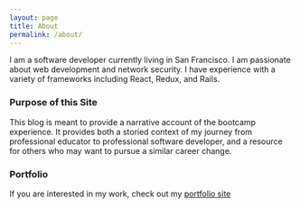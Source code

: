 ```yaml
---
layout: page
title: About
permalink: /about/
---
```


I am a software developer currently living in San Francisco. I am passionate about
web development and network security. I have experience with a variety of frameworks
including React, Redux, and Rails.

### Purpose of this Site

This blog is meant to provide a narrative account of the bootcamp experience. It provides
both a storied context of my journey from professional educator to professional software
developer, and a resource for others who may want to pursue a similar career change.

### Portfolio

If you are interested in my work, check out my [portfolio site]('https://mixmastert.github.io')
